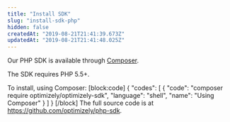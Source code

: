 ```yaml
---
title: "Install SDK"
slug: "install-sdk-php"
hidden: false
createdAt: "2019-08-21T21:41:39.673Z"
updatedAt: "2019-08-21T21:41:48.025Z"
---
```

Our PHP SDK is available through [Composer](https://getcomposer.org/). 

The SDK requires PHP 5.5+.

To install, using Composer:
[block:code]
{
  "codes": [
    {
      "code": "composer require optimizely/optimizely-sdk",
      "language": "shell",
      "name": "Using Composer"
    }
  ]
}
[/block]
The full source code is at https://github.com/optimizely/php-sdk.
